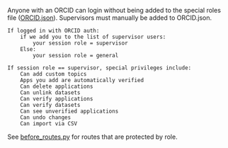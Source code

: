 Anyone with an ORCID can login without being added to the special roles file ([ORCID.json](../orcid.json)). Supervisors must manually be added to ORCID.json.

```
If logged in with ORCID auth:
    if we add you to the list of supervisor users:
        your session role = supervisor
    Else: 
        your session role = general

If session role == supervisor, special privileges include:
    Can add custom topics
    Apps you add are automatically verified
    Can delete applications
    Can unlink datasets
    Can verify applications
    Can verify datasets
    Can see unverified applications
    Can undo changes
    Can import via CSV
```

See [before_routes.py](../routes/before_routes.py) for routes that are protected by role.
